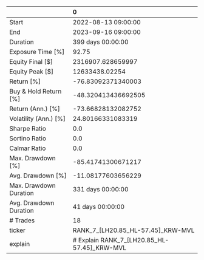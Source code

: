 |                        | 0                                           |
|:-----------------------|:--------------------------------------------|
| Start                  | 2022-08-13 09:00:00                         |
| End                    | 2023-09-16 09:00:00                         |
| Duration               | 399 days 00:00:00                           |
| Exposure Time [%]      | 92.75                                       |
| Equity Final [$]       | 2316907.628659997                           |
| Equity Peak [$]        | 12633438.02254                              |
| Return [%]             | -76.83092371340003                          |
| Buy & Hold Return [%]  | -48.320413436692505                         |
| Return (Ann.) [%]      | -73.66828132082752                          |
| Volatility (Ann.) [%]  | 24.80166331083319                           |
| Sharpe Ratio           | 0.0                                         |
| Sortino Ratio          | 0.0                                         |
| Calmar Ratio           | 0.0                                         |
| Max. Drawdown [%]      | -85.41741300671217                          |
| Avg. Drawdown [%]      | -11.08177603656229                          |
| Max. Drawdown Duration | 331 days 00:00:00                           |
| Avg. Drawdown Duration | 41 days 00:00:00                            |
| # Trades               | 18                                          |
| ticker                 | RANK_7_[LH20.85_HL-57.45]_KRW-MVL           |
| explain                | # Explain RANK_7_[LH20.85_HL-57.45]_KRW-MVL |